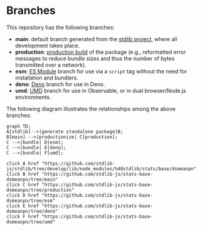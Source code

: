 <!--

@license Apache-2.0

Copyright (c) 2022 The Stdlib Authors.

Licensed under the Apache License, Version 2.0 (the "License");
you may not use this file except in compliance with the License.
You may obtain a copy of the License at

    http://www.apache.org/licenses/LICENSE-2.0

Unless required by applicable law or agreed to in writing, software
distributed under the License is distributed on an "AS IS" BASIS,
WITHOUT WARRANTIES OR CONDITIONS OF ANY KIND, either express or implied.
See the License for the specific language governing permissions and
limitations under the License.

-->

# Branches

This repository has the following branches:

-   **main**: default branch generated from the [stdlib project][stdlib-url], where all development takes place.
-   **production**: [production build][production-url] of the package (e.g., reformatted error messages to reduce bundle sizes and thus the number of bytes transmitted over a network).
-   **esm**: [ES Module][esm-url] branch for use via a `script` tag without the need for installation and bundlers.
-   **deno**: [Deno][deno-url] branch for use in Deno.
-   **umd**: [UMD][umd-url] branch for use in Observable, or in dual browser/Node.js environments.

The following diagram illustrates the relationships among the above branches:

```mermaid
graph TD;
A[stdlib]-->|generate standalone package|B;
B[main] -->|productionize| C[production];
C -->|bundle| D[esm];
C -->|bundle| E[deno];
C -->|bundle| F[umd];

click A href "https://github.com/stdlib-js/stdlib/tree/develop/lib/node_modules/%40stdlib/stats/base/dsmeanpn"
click B href "https://github.com/stdlib-js/stats-base-dsmeanpn/tree/main"
click C href "https://github.com/stdlib-js/stats-base-dsmeanpn/tree/production"
click D href "https://github.com/stdlib-js/stats-base-dsmeanpn/tree/esm"
click E href "https://github.com/stdlib-js/stats-base-dsmeanpn/tree/deno"
click F href "https://github.com/stdlib-js/stats-base-dsmeanpn/tree/umd"
```

[stdlib-url]: https://github.com/stdlib-js/stdlib/tree/develop/lib/node_modules/%40stdlib/stats/base/dsmeanpn
[production-url]: https://github.com/stdlib-js/stats-base-dsmeanpn/tree/production
[deno-url]: https://github.com/stdlib-js/stats-base-dsmeanpn/tree/deno
[umd-url]: https://github.com/stdlib-js/stats-base-dsmeanpn/tree/umd
[esm-url]: https://github.com/stdlib-js/stats-base-dsmeanpn/tree/esm